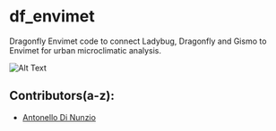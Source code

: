 # df_envimet
Dragonfly Envimet code to connect Ladybug, Dragonfly and Gismo to Envimet for urban microclimatic analysis.

![Alt Text](http://api.ning.com/files/*ix1zXEQDKMs6oOAal16GezqhCFSzFYHhsCcs81ecdCE7Y3aniPW3Vjr-6slZ7avsKMF*22-o5JqX0qmWBEwnzXMUxgkdIt8/Ladybug_ENVIMet_grid.png)
## Contributors(a-z):
* [Antonello Di Nunzio](https://github.com/AntonelloDN)
